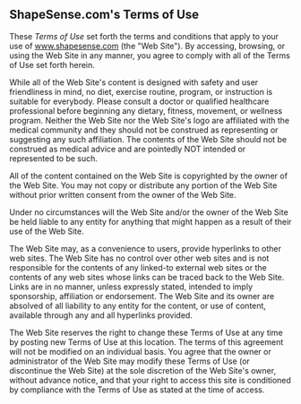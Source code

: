 ShapeSense.com's Terms of Use
-----------------------------

These _Terms of Use_ set forth the terms and conditions that apply to your use of www.shapesense.com (the "Web Site"). By accessing, browsing, or using the Web Site in any manner, you agree to comply with all of the Terms of Use set forth herein.

While all of the Web Site's content is designed with safety and user friendliness in mind, no diet, exercise routine, program, or instruction is suitable for everybody. Please consult a doctor or qualified healthcare professional before beginning any dietary, fitness, movement, or wellness program. Neither the Web Site nor the Web Site's logo are affiliated with the medical community and they should not be construed as representing or suggesting any such affiliation. The contents of the Web Site should not be construed as medical advice and are pointedly NOT intended or represented to be such.

All of the content contained on the Web Site is copyrighted by the owner of the Web Site. You may not copy or distribute any portion of the Web Site without prior written consent from the owner of the Web Site.

Under no circumstances will the Web Site and/or the owner of the Web Site be held liable to any entity for anything that might happen as a result of their use of the Web Site.

The Web Site may, as a convenience to users, provide hyperlinks to other web sites. The Web Site has no control over other web sites and is not responsible for the contents of any linked-to external web sites or the contents of any web sites whose links can be traced back to the Web Site. Links are in no manner, unless expressly stated, intended to imply sponsorship, affiliation or endorsement. The Web Site and its owner are absolved of all liability to any entity for the content, or use of content, available through any and all hyperlinks provided.

The Web Site reserves the right to change these Terms of Use at any time by posting new Terms of Use at this location. The terms of this agreement will not be modified on an individual basis. You agree that the owner or administrator of the Web Site may modify these Terms of Use (or discontinue the Web Site) at the sole discretion of the Web Site's owner, without advance notice, and that your right to access this site is conditioned by compliance with the Terms of Use as stated at the time of access.